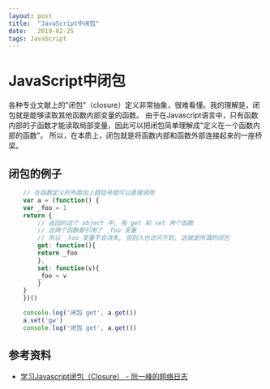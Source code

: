 ```yaml
---
layout: post
title:  "JavaScript中闭包"
date:   2019-02-25
tags: JavaScript
---
```


# JavaScript中闭包
各种专业文献上的"闭包"（closure）定义非常抽象，很难看懂。我的理解是，闭包就是能够读取其他函数内部变量的函数。
由于在Javascript语言中，只有函数内部的子函数才能读取局部变量，因此可以把闭包简单理解成"定义在一个函数内部的函数"。
所以，在本质上，闭包就是将函数内部和函数外部连接起来的一座桥梁。

## 闭包的例子
```javascript
    // 在函数定义的外面加上圆括号就可以直接调用
    var a = (function() {
    var _foo = 1
    return {
        // 返回的这个 object 中, 有 get 和 set 两个函数
        // 这两个函数都引用了 _foo 变量
        // 所以 _foo 变量不会消失, 但别人也访问不到, 这就是所谓的闭包
        get: function(){
        return _foo
        },
        set: function(v){
        _foo = v
        }
    }
    })()

    console.log('闭包 get', a.get())
    a.set('gw')
    console.log('闭包 get', a.get())
```

## 参考资料

* [学习Javascript闭包（Closure） - 阮一峰的网络日志](http://www.ruanyifeng.com/blog/2009/08/learning_javascript_closures.html)